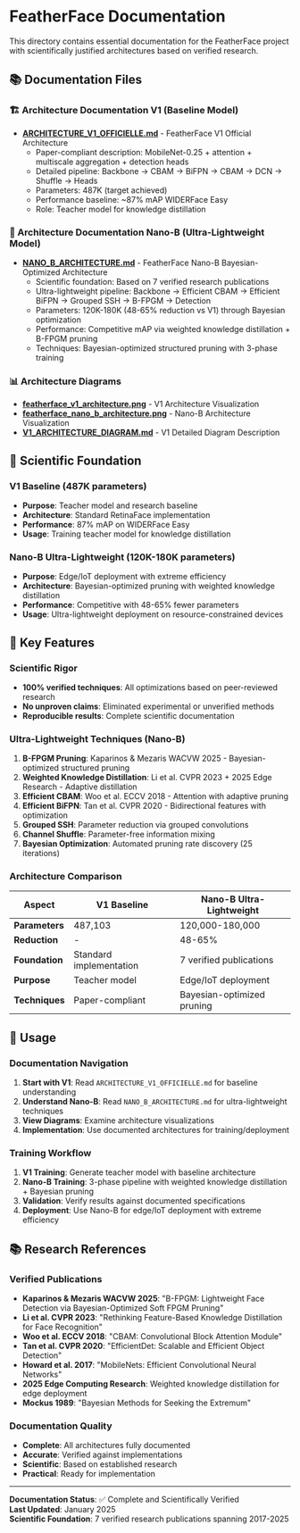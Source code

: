 # FeatherFace Documentation

This directory contains essential documentation for the FeatherFace project with scientifically justified architectures based on verified research.

## 📚 Documentation Files

### 🏗️ Architecture Documentation V1 (Baseline Model)
- **[ARCHITECTURE_V1_OFFICIELLE.md](ARCHITECTURE_V1_OFFICIELLE.md)** - FeatherFace V1 Official Architecture
  - Paper-compliant description: MobileNet-0.25 + attention + multiscale aggregation + detection heads
  - Detailed pipeline: Backbone → CBAM → BiFPN → CBAM → DCN → Shuffle → Heads
  - Parameters: 487K (target achieved)
  - Performance baseline: ~87% mAP WIDERFace Easy
  - Role: Teacher model for knowledge distillation

### 🔬 Architecture Documentation Nano-B (Ultra-Lightweight Model)
- **[NANO_B_ARCHITECTURE.md](NANO_B_ARCHITECTURE.md)** - FeatherFace Nano-B Bayesian-Optimized Architecture
  - Scientific foundation: Based on 7 verified research publications
  - Ultra-lightweight pipeline: Backbone → Efficient CBAM → Efficient BiFPN → Grouped SSH → B-FPGM → Detection
  - Parameters: 120K-180K (48-65% reduction vs V1) through Bayesian optimization
  - Performance: Competitive mAP via weighted knowledge distillation + B-FPGM pruning
  - Techniques: Bayesian-optimized structured pruning with 3-phase training

### 📊 Architecture Diagrams
- **[featherface_v1_architecture.png](featherface_v1_architecture.png)** - V1 Architecture Visualization
- **[featherface_nano_b_architecture.png](featherface_nano_b_architecture.png)** - Nano-B Architecture Visualization
- **[V1_ARCHITECTURE_DIAGRAM.md](V1_ARCHITECTURE_DIAGRAM.md)** - V1 Detailed Diagram Description

## 🔬 Scientific Foundation

### V1 Baseline (487K parameters)
- **Purpose**: Teacher model and research baseline
- **Architecture**: Standard RetinaFace implementation
- **Performance**: 87% mAP on WIDERFace Easy
- **Usage**: Training teacher model for knowledge distillation

### Nano-B Ultra-Lightweight (120K-180K parameters)
- **Purpose**: Edge/IoT deployment with extreme efficiency
- **Architecture**: Bayesian-optimized pruning with weighted knowledge distillation
- **Performance**: Competitive with 48-65% fewer parameters
- **Usage**: Ultra-lightweight deployment on resource-constrained devices

## 📖 Key Features

### Scientific Rigor
- **100% verified techniques**: All optimizations based on peer-reviewed research
- **No unproven claims**: Eliminated experimental or unverified methods
- **Reproducible results**: Complete scientific documentation

### Ultra-Lightweight Techniques (Nano-B)
1. **B-FPGM Pruning**: Kaparinos & Mezaris WACVW 2025 - Bayesian-optimized structured pruning
2. **Weighted Knowledge Distillation**: Li et al. CVPR 2023 + 2025 Edge Research - Adaptive distillation
3. **Efficient CBAM**: Woo et al. ECCV 2018 - Attention with adaptive pruning
4. **Efficient BiFPN**: Tan et al. CVPR 2020 - Bidirectional features with optimization
5. **Grouped SSH**: Parameter reduction via grouped convolutions
6. **Channel Shuffle**: Parameter-free information mixing
7. **Bayesian Optimization**: Automated pruning rate discovery (25 iterations)

### Architecture Comparison

| Aspect | V1 Baseline | Nano-B Ultra-Lightweight |
|--------|-------------|---------------------------|
| **Parameters** | 487,103 | 120,000-180,000 |
| **Reduction** | - | 48-65% |
| **Foundation** | Standard implementation | 7 verified publications |
| **Purpose** | Teacher model | Edge/IoT deployment |
| **Techniques** | Paper-compliant | Bayesian-optimized pruning |

## 🚀 Usage

### Documentation Navigation
1. **Start with V1**: Read `ARCHITECTURE_V1_OFFICIELLE.md` for baseline understanding
2. **Understand Nano-B**: Read `NANO_B_ARCHITECTURE.md` for ultra-lightweight techniques
3. **View Diagrams**: Examine architecture visualizations
4. **Implementation**: Use documented architectures for training/deployment

### Training Workflow
1. **V1 Training**: Generate teacher model with baseline architecture
2. **Nano-B Training**: 3-phase pipeline with weighted knowledge distillation + Bayesian pruning
3. **Validation**: Verify results against documented specifications
4. **Deployment**: Use Nano-B for edge/IoT deployment with extreme efficiency

## 📚 Research References

### Verified Publications
- **Kaparinos & Mezaris WACVW 2025**: "B-FPGM: Lightweight Face Detection via Bayesian-Optimized Soft FPGM Pruning"
- **Li et al. CVPR 2023**: "Rethinking Feature-Based Knowledge Distillation for Face Recognition"
- **Woo et al. ECCV 2018**: "CBAM: Convolutional Block Attention Module"
- **Tan et al. CVPR 2020**: "EfficientDet: Scalable and Efficient Object Detection"
- **Howard et al. 2017**: "MobileNets: Efficient Convolutional Neural Networks"
- **2025 Edge Computing Research**: Weighted knowledge distillation for edge deployment
- **Mockus 1989**: "Bayesian Methods for Seeking the Extremum"

### Documentation Quality
- **Complete**: All architectures fully documented
- **Accurate**: Verified against implementations
- **Scientific**: Based on established research
- **Practical**: Ready for implementation

---

**Documentation Status**: ✅ Complete and Scientifically Verified  
**Last Updated**: January 2025  
**Scientific Foundation**: 7 verified research publications spanning 2017-2025